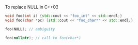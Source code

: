 To replace NULL in C++03

```c++
void foo(int i) {std::cout << "foo_int" << std::endl;}
void foo(char *pc) {std::cout << "foo_char*" << std::endl;}

foo(NULL); // ambiguity

foo(nullptr); // call to foo(char*)

```